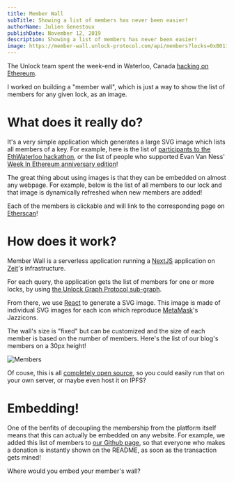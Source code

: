 ```yaml
---
title: Member Wall
subTitle: Showing a list of members has never been easier!
authorName: Julien Genestoux
publishDate: November 12, 2019
description: Showing a list of members has never been easier!
image: https://member-wall.unlock-protocol.com/api/members?locks=0xB0114bbDCe17e0AF91b2Be32916a1e236cf6034F&maxWidth=1000
---
```


The Unlock team spent the week-end in Waterloo, Canada [hacking on Ethereum](https://unlock-protocol.com/blog/ethwaterloo-tickets/).

I worked on building a "member wall", which is just a way to show the list of members for any given lock, as an image.

# What does it really do?

It's a very simple application which generates a large SVG image which lists all members of a key. For example, here is the list of [participants to the EthWaterloo hackathon](https://member-wall.unlock-protocol.com/api/members?locks=0xb0ad425ca5792dd4c4af9177c636e5b0e6c317bf&maxHeight=300), or the list of people who supported Evan Van Ness' [Week In Ethereum anniversary edition](https://member-wall.unlock-protocol.com/api/members?locks=0x79C91241eFf1F119CDf743730f6e6fB2aF7Fb279&maxHeight=300)!

The great thing about using images is that they can be embedded on almost any webpage. For example, below is the list of all members to our lock and that image is dynamically refreshed when new members are added!

<object data="https://member-wall.unlock-protocol.com/api/members?locks=0xB0114bbDCe17e0AF91b2Be32916a1e236cf6034F&maxHeight=300" type="image/svg+xml"/>

Each of the members is clickable and will link to the corresponding page on [Etherscan](https://etherscan.io/)!

# How does it work?

Member Wall is a serverless application running a [NextJS](https://nextjs.org/) application on [Zeit](https://zeit.co/)'s infrastructure.

For each query, the application gets the list of members for one or more locks, by using [the Unlock Graph Protocol sub-graph](https://thegraph.com/explorer/subgraph/unlock-protocol/unlock).

From there, we use [React](https://reactjs.org/) to generate a SVG image. This image is made of individual SVG images for each icon which reproduce [MetaMask](https://metamask.io/)'s Jazzicons.

The wall's size is "fixed" but can be customized and the size of each member is based on the number of members. Here's the list of our blog's members on a 30px height!

![Members](https://member-wall.unlock-protocol.com/api/members?locks=0xB0114bbDCe17e0AF91b2Be32916a1e236cf6034F&maxHeight=30)

Of couse, this is all [completely open source](https://github.com/unlock-protocol/member-wall), so you could easily run that on your own server, or maybe even host it on IPFS?

# Embedding!

One of the benfits of decoupling the membership from the platform itself means that this can actually be embedded on any website. For example, we added this list of members to [our Github page](https://github.com/unlock-protocol/unlock/), so that everyone who makes a donation is instantly shown on the README, as soon as the transaction gets mined!

Where would you embed your member's wall?
